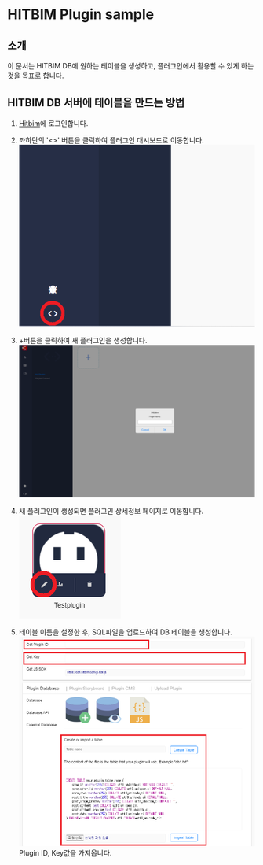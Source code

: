 # HITBIM Plugin sample

## 소개
이 문서는 HITBIM DB에 원하는 테이블을 생성하고, 플러그인에서 활용할 수 있게 하는 것을 목표로 합니다.

## HITBIM DB 서버에 테이블을 만드는 방법
1. [Hitbim](https://hitbim.com/)에 로그인합니다.

2. 좌하단의 '<>' 버튼을 클릭하여 플러그인 대시보드로 이동합니다.
![plot](./assets/1.png)

3. +버튼을 클릭하여 새 플러그인을 생성합니다.
![plot](./assets/2.png)

4. 새 플러그인이 생성되면 플러그인 상세정보 페이지로 이동합니다.
![plot](./assets/3.png)

5. 테이블 이름을 설정한 후, SQL파일을 업로드하여 DB 테이블을 생성합니다.
![plot](./assets/4.png)
Plugin ID, Key값을 가져옵니다.
